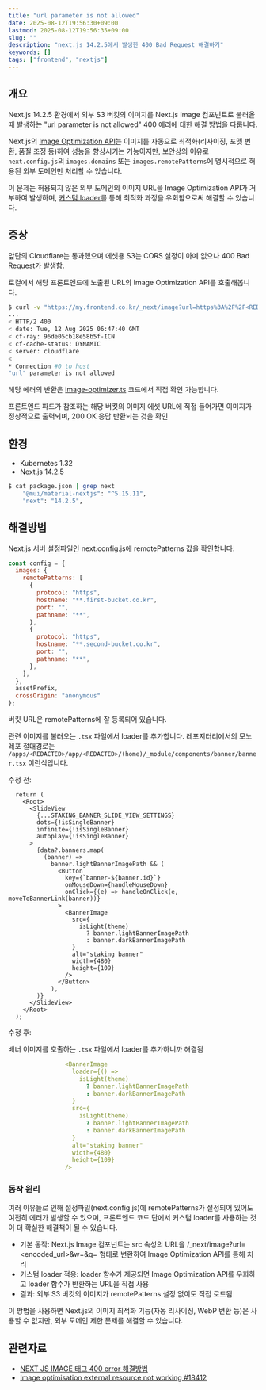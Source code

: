 ```yaml
---
title: "url parameter is not allowed"
date: 2025-08-12T19:56:30+09:00
lastmod: 2025-08-12T19:56:35+09:00
slug: ""
description: "next.js 14.2.5에서 발생한 400 Bad Request 해결하기"
keywords: []
tags: ["frontend", "nextjs"]
---
```


## 개요

Next.js 14.2.5 환경에서 외부 S3 버킷의 이미지를 Next.js Image 컴포넌트로 불러올 때 발생하는 "url parameter is not allowed" 400 에러에 대한 해결 방법을 다룹니다.

Next.js의 [Image Optimization API](https://nextjs.org/docs/14/pages/api-reference/components/image)는 이미지를 자동으로 최적화(리사이징, 포맷 변환, 품질 조정 등)하여 성능을 향상시키는 기능이지만, 보안상의 이유로 `next.config.js`의 `images.domains` 또는 `images.remotePatterns`에 명시적으로 허용된 외부 도메인만 처리할 수 있습니다. 

이 문제는 허용되지 않은 외부 도메인의 이미지 URL을 Image Optimization API가 거부하여 발생하며, [커스텀 loader](https://nextjs.org/docs/14/pages/api-reference/components/image#optional-props)를 통해 최적화 과정을 우회함으로써 해결할 수 있습니다.

## 증상

앞단의 Cloudflare는 통과했으며 에셋용 S3는 CORS 설정이 아예 없으나 400 Bad Request가 발생함.

로컬에서 해당 프론트엔드에 노출된 URL의 Image Optimization API를 호출해봅니다.

```bash
$ curl -v "https://my.frontend.co.kr/_next/image?url=https%3A%2F%2F<REDACTED_BUCKET_URL>%2F<ASSET_NAME>.png&w=1080&q=75"
...
< HTTP/2 400
< date: Tue, 12 Aug 2025 06:47:40 GMT
< cf-ray: 96de05cb18e58b5f-ICN
< cf-cache-status: DYNAMIC
< server: cloudflare
<
* Connection #0 to host 
"url" parameter is not allowed
```

해당 에러의 반환은 [image-optimizer.ts](https://github.com/vercel/next.js/blob/44fe971e6b3ba240ecd8f2d2d92025d831bc609d/packages/next/next-server/server/image-optimizer.ts#L89-L93) 코드에서 직접 확인 가능합니다.

프론트엔드 파드가 참조하는 해당 버킷의 이미지 에셋 URL에 직접 들어가면 이미지가 정상적으로 출력되며, 200 OK 응답 반환되는 것을 확인

## 환경

- Kubernetes 1.32
- Next.js 14.2.5

```bash
$ cat package.json | grep next
    "@mui/material-nextjs": "^5.15.11",
    "next": "14.2.5",
```

## 해결방법

Next.js 서버 설정파일인 next.config.js에 remotePatterns 값을 확인합니다.

```js
const config = {
  images: {
    remotePatterns: [
      {
        protocol: "https",
        hostname: "**.first-bucket.co.kr",
        port: "",
        pathname: "**",
      },
      {
        protocol: "https",
        hostname: "**.second-bucket.co.kr",
        port: "",
        pathname: "**",
      },
    ],
  },
  assetPrefix,
  crossOrigin: "anonymous"
};
```

버킷 URL은 remotePatterns에 잘 등록되어 있습니다.

관련 이미지를 불러오는 `.tsx` 파일에서 loader를 추가합니다. 레포지터리에서의 모노레포 절대경로는 `/apps/<REDACTED>/app/<REDACTED>/(home)/_module/components/banner/banner.tsx` 이런식입니다.

수정 전:

```
  return (
    <Root>
      <SlideView
        {...STAKING_BANNER_SLIDE_VIEW_SETTINGS}
        dots={!isSingleBanner}
        infinite={!isSingleBanner}
        autoplay={!isSingleBanner}
      >
        {data?.banners.map(
          (banner) =>
            banner.lightBannerImagePath && (
              <Button
                key={`banner-${banner.id}`}
                onMouseDown={handleMouseDown}
                onClick={(e) => handleOnClick(e, moveToBannerLink(banner))}
              >
                <BannerImage
                  src={
                    isLight(theme)
                      ? banner.lightBannerImagePath
                      : banner.darkBannerImagePath
                  }
                  alt="staking banner"
                  width={480}
                  height={109}
                />
              </Button>
            ),
        )}
      </SlideView>
    </Root>
  );
```

수정 후:

배너 이미지를 호출하는 `.tsx` 파일에서 loader를 추가하니까 해결됨

```yaml
                <BannerImage
                  loader={() =>
                    isLight(theme)
                      ? banner.lightBannerImagePath
                      : banner.darkBannerImagePath
                  }
                  src={
                    isLight(theme)
                      ? banner.lightBannerImagePath
                      : banner.darkBannerImagePath
                  }
                  alt="staking banner"
                  width={480}
                  height={109}
                />
```

### 동작 원리

여러 이유들로 인해 설정파일(next.config.js)에 remotePatterns가 설정되어 있어도 여전히 에러가 발생할 수 있으며, 프론트엔드 코드 단에서 커스텀 loader를 사용하는 것이 더 확실한 해결책이 될 수 있습니다.

- 기본 동작: Next.js Image 컴포넌트는 src 속성의 URL을 /_next/image?url=<encoded_url>&w=<width>&q=<quality> 형태로 변환하여 Image Optimization API를 통해 처리
- 커스텀 loader 적용: loader 함수가 제공되면 Image Optimization API를 우회하고 loader 함수가 반환하는 URL을 직접 사용
- 결과: 외부 S3 버킷의 이미지가 remotePatterns 설정 없이도 직접 로드됨

이 방법을 사용하면 Next.js의 이미지 최적화 기능(자동 리사이징, WebP 변환 등)은 사용할 수 없지만, 외부 도메인 제한 문제를 해결할 수 있습니다.

## 관련자료

- [NEXT JS IMAGE 태그 400 error 해결방법](https://velog.io/@gbwlxhd97/NEXT-JS-IMAGE-%ED%83%9C%EA%B7%B8-400-error-%ED%95%B4%EA%B2%B0%EB%B0%A9%EB%B2%95)
- [Image optimisation external resource not working #18412](https://github.com/vercel/next.js/issues/18412)

